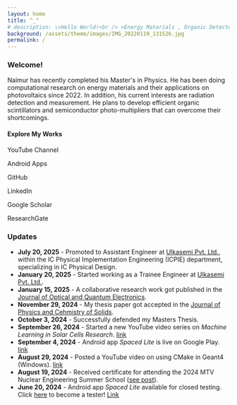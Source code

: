 ```yaml
---
layout: home
title: ^_^
# description: \>Hello World!<br /> >Energy Materials , Organic Detectors , Simulation<br /> >_
background: /assets/theme/images/IMG_20220119_131526.jpg
permalink: /
---
```


### Welcome!

Naimur has recently completed his Master's in Physics. He has been doing computational research on energy materials and their applications on photovoltaics since 2022. In addition, his current interests are radiation detection and measurement. He plans to develop efficient organic scintillators and semiconductor photo-multipliers that can overcome their shortcomings.

<div class="container text-center mt-4">
  <h4>Explore My Works</h4>
  <div class="d-flex justify-content-center flex-wrap gap-4 mt-3">
    <div class="text-center">
      <a href="https://www.youtube.com/@naimslab" target="_blank" class="btn btn-light border rounded-circle p-3" title="YouTube Channel">
        <i class="fab fa-youtube fa-2x"></i>
      </a>
      <p class="mt-2">YouTube Channel</p>
    </div>
    <div class="text-center">
      <a href="https://play.google.com/store/apps/dev?id=5924068813158510198" target="_blank" class="btn btn-light border rounded-circle p-3" title="Android Apps">
        <i class="fab fa-android fa-2x"></i>
      </a>
      <p class="mt-2">Android Apps</p>
    </div>
    <div class="text-center">
      <a href="https://github.com/naimur105" target="_blank" class="btn btn-light border rounded-circle p-3" title="GitHub">
        <i class="fab fa-github fa-2x"></i>
      </a>
      <p class="mt-2">GitHub</p>
    </div>
    <div class="text-center">
      <a href="https://www.linkedin.com/in/naimur-rahman-424658180/" target="_blank" class="btn btn-light border rounded-circle p-3" title="LinkedIn">
        <i class="fab fa-linkedin fa-2x"></i>
      </a>
      <p class="mt-2">LinkedIn</p>
    </div>
    <div class="text-center">
      <a href="https://scholar.google.com/citations?hl=en&user=zzbVrdsAAAAJ" target="_blank" class="btn btn-light border rounded-circle p-3" title="Google Scholar">
        <i class="fas fa-graduation-cap fa-2x"></i>
      </a>
      <p class="mt-2">Google Scholar</p>
    </div>
    <div class="text-center">
      <a href="https://www.researchgate.net/profile/Naimur-Rahman-37" target="_blank" class="btn btn-light border rounded-circle p-3" title="ResearchGate">
        <i class="fab fa-researchgate fa-2x"></i>
      </a>
      <p class="mt-2">ResearchGate</p>
    </div>
  </div>
</div>



### Updates

- **July 20, 2025** - Promoted to Assistant Engineer at [Ulkasemi Pvt. Ltd.](https://www.ulkasemi.com/), within the IC Physical Implementation Engineering (ICPIE) department, specializing in IC Physical Design.
- **January 20, 2025** - Started working as a Trainee Engineer at [Ulkasemi Pvt. Ltd.](https://www.ulkasemi.com/).
- **January 15, 2025** - A collaborative research work got published in the [Journal of Optical and Quantum Electronics](https://doi.org/10.1007/s11082-025-08043-0).
- **November 29, 2024** - My thesis paper got accepted in the [Journal of Physics and Cehmistry of Solids](https://doi.org/10.1016/j.jpcs.2024.112479).
- **October 3, 2024** - Successfully defended my Masters Thesis.
- **September 26, 2024** - Started a new YouTube video series on *Machine Learning in Solar Cells Research*. [link](https://youtube.com/playlist?list=PLNfCk2PMV0ReBUAOmfPBAQl-x4veM4D2x&si=RQjDxmXrh0R01P3u)
- **September 4, 2024** - Android app *Spaced Lite* is live on Google Play. [link](https://play.google.com/store/apps/details?id=com.naimStudio.spaced_lite&pcampaignid=web_share)
- **August 29, 2024** - Posted a YouTube video on using CMake in Geant4 (Windows). [link](https://youtu.be/biSEYYd89WI?si=L83urSUdrp9LMnUP)
- **August 19, 2024** - Received certificate for attending the 2024 MTV Nuclear Engineering Summer School ([see post](https://www.linkedin.com/posts/naimur-rahman-424658180_nuclearengineering-research-mtvconsortium-activity-7231317469259251713-FqEA?utm_source=share&utm_medium=member_desktop)).
- **June 20, 2024** - Android app *Spaced Lite* available for closed testing. Click [here](https://groups.google.com/g/naimur1708105) to become a tester! [Link](https://play.google.com/store/apps/details?id=com.naimStudio.spaced_lite&pcampaignid=web_share)
